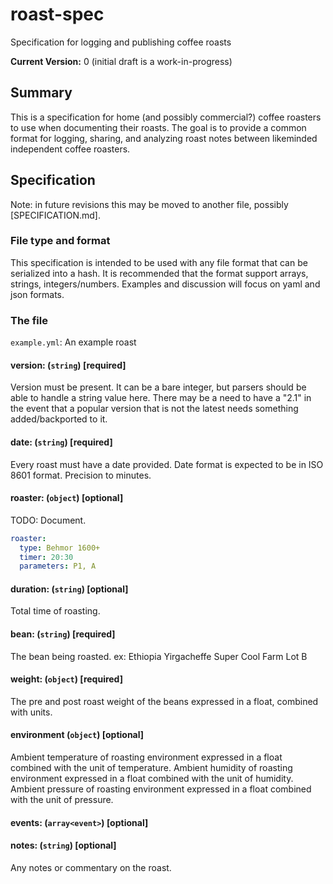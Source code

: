 # roast-spec
Specification for logging and publishing coffee roasts

**Current Version:** 0 (initial draft is a work-in-progress)

## Summary

This is a specification for home (and possibly commercial?) coffee roasters to use when documenting their roasts.
The goal is to provide a common format for logging, sharing, and analyzing roast notes between likeminded independent
coffee roasters.

## Specification

Note: in future revisions this may be moved to another file, possibly [SPECIFICATION.md].

### File type and format

This specification is intended to be used with any file format that can be serialized into a hash.  It is recommended that the
format support arrays, strings, integers/numbers.  Examples and discussion will focus on yaml and json formats.

### The file

`example.yml`: An example roast

#### version: (`string`) [required]

Version must be present.  It can be a bare integer, but parsers should be able to handle a string value here.  There may be a
need to have a "2.1" in the event that a popular version that is not the latest needs something added/backported to it.

#### date: (`string`) [required]

Every roast must have a date provided.  Date format is expected to be in ISO 8601 format. Precision to minutes.

#### roaster: (`object`) [optional]

TODO: Document.

```yaml
roaster:
  type: Behmor 1600+
  timer: 20:30
  parameters: P1, A
```

#### duration: (`string`) [optional]

Total time of roasting.

#### bean: (`string`) [required]

The bean being roasted.  ex: Ethiopia Yirgacheffe Super Cool Farm Lot B

#### weight: (`object`) [required]

The pre and post roast weight of the beans expressed in a float, combined with units.

#### environment (`object`) [optional]

Ambient temperature of roasting environment expressed in a float combined with the unit of temperature.
Ambient humidity of roasting environment expressed in a float combined with the unit of humidity.
Ambient pressure of roasting environment expressed in a float combined with the unit of pressure.

#### events: (`array<event>`) [optional]

#### notes: (`string`) [optional]

Any notes or commentary on the roast.

